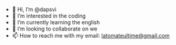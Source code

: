 - 👋 Hi, I’m @dapsvi
- 👀 I’m interested in the coding
- 🌱 I’m currently learning the english
- 💞️ I’m looking to collaborate on we
- 📫 How to reach me with my email: latomateultime@gmail.com

<!---
Totomaterouge/Totomaterouge is a ✨ special ✨ repository because its `README.md` (this file) appears on your GitHub profile.
You can click the Preview link to take a look at your changes.
--->
